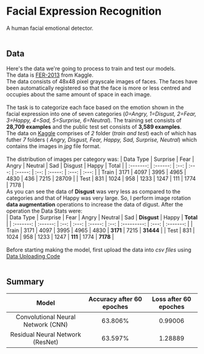 # Facial Expression Recognition
A human facial emotional detector.<br>
<br>
## Data 
Here's the data we're going to process to train and test our models.<br>
The data is [FER-2013](https://www.kaggle.com/msambare/fer2013) from Kaggle.
<br>
The data consists of 48x48 pixel grayscale images of faces. The faces have been automatically registered so that the face is more or less centred and occupies about the same amount of space in each image.<br>
<br>
The task is to categorize each face based on the emotion shown in the facial expression into one of seven categories (*0=Angry, 1=Disgust, 2=Fear, 3=Happy, 4=Sad, 5=Surprise, 6=Neutral*). The training set consists of **28,709 examples** and the public test set consists of **3,589 examples**.
<br>
The data on [Kaggle](https://www.kaggle.com/msambare/fer2013) comprises of *2* folder (*train and test*) each of which has futher *7* folders ( *Angry, Disgust, Fear, Happy, Sad, Surprise, Neutral*) which contains the images in *jpg* file format.<br>
<br>
The distribution of images per category was:
| Data Type | Surprise | Fear | Angry | Neutral | Sad  | Disgust | Happy | Total |
| :-------: | :------: | :--: | :---: | :-----: | :--: | :-----: | :---: | :---: |
| Train     | 3171     | 4097 | 3995  | 4965    | 4830 | 436     | 7215  | 28709 |
| Test      | 831      | 1024 | 958   | 1233    | 1247 | 111     | 1774  | 7178  |
<br>
As you can see the data of **Disgust** was very less as compared to the categories and that of Happy was very large. So, I perform image rotation **data augmentation** operations to increase the data of digust. After the operation the Data Stats were:
<br>
| Data Type | Surprise | Fear | Angry | Neutral | Sad  | **Disgust** | Happy | **Total** |
| :-------: | :------: | :--: | :---: | :-----: | :--: | :---------: | :---: | :-------: |
| Train     | 3171     | 4097 | 3995  | 4965    | 4830 | **3171**    | 7215  | **31444** |
| Test      | 831      | 1024 | 958   | 1233    | 1247 | **111**     | 1774  | **7178**  |
<br>
<br>
Before starting making the model, first upload the data into *csv files* using [Data Uploading Code](https://github.com/dochimekashiariri/Facial-Expression-Recognition/blob/master/data_uploading.ipynb)<br>
<br>
## Summary
| Model                                   |      Accuracy after 60 epoches     | Loss after 60 epoches |
| :-------------------------------------: | :--------------------------------: | :-------------------: |
|Convolutional Neural Network (CNN)       | 63.806%                            | 0.99006               |
|Residual Neural Network (ResNet)         | 63.597%                            | 1.28889               |

